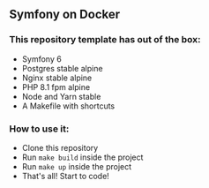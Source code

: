 ## Symfony on Docker

### This repository template has out of the box:
* Symfony 6
* Postgres stable alpine
* Nginx stable alpine
* PHP 8.1 fpm alpine
* Node and Yarn stable
* A Makefile with shortcuts

### How to use it:
* Clone this repository
* Run `make build` inside the project
* Run `make up` inside the project
* That's all! Start to code!